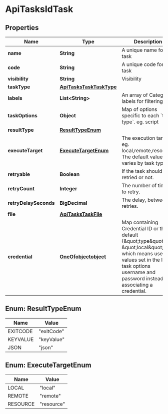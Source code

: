 

# ApiTasksIdTask

## Properties

Name | Type | Description | Notes
------------ | ------------- | ------------- | -------------
**name** | **String** | A unique name for the task |  [optional]
**code** | **String** | A unique code for the task |  [optional]
**visibility** | **String** | Visibility |  [optional]
**taskType** | [**ApiTasksTaskTaskType**](ApiTasksTaskTaskType.md) |  |  [optional]
**labels** | **List&lt;String&gt;** | An array of Category labels for filtering |  [optional]
**taskOptions** | **Object** | Map of options specific to each &#x60;task type&#x60;. eg. script |  [optional]
**resultType** | [**ResultTypeEnum**](#ResultTypeEnum) |  |  [optional]
**executeTarget** | [**ExecuteTargetEnum**](#ExecuteTargetEnum) | The execution target. eg. local,remote,resource. The default value varies by task type.  |  [optional]
**retryable** | **Boolean** | If the task should be retried or not. |  [optional]
**retryCount** | **Integer** | The number of times to retry. |  [optional]
**retryDelaySeconds** | **BigDecimal** | The delay, between retries. |  [optional]
**file** | [**ApiTasksTaskFile**](ApiTasksTaskFile.md) |  |  [optional]
**credential** | [**OneOfobjectobject**](OneOfobjectobject.md) | Map containing Credential ID or the default {\&quot;type\&quot;: \&quot;local\&quot;}  which means use the values set in the local task options username and password instead of associating a credential.  |  [optional]



## Enum: ResultTypeEnum

Name | Value
---- | -----
EXITCODE | &quot;exitCode&quot;
KEYVALUE | &quot;keyValue&quot;
JSON | &quot;json&quot;



## Enum: ExecuteTargetEnum

Name | Value
---- | -----
LOCAL | &quot;local&quot;
REMOTE | &quot;remote&quot;
RESOURCE | &quot;resource&quot;



